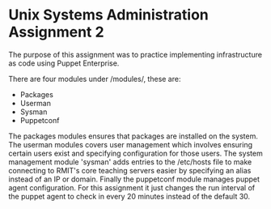 # Unix Systems Administration Assignment 2

The purpose of this assignment was to practice implementing infrastructure as code using Puppet Enterprise.

There are four modules under /modules/, these are:
* Packages
* Userman
* Sysman
* Puppetconf

The packages modules ensures that packages are installed on the system. The userman modules covers user management which involves ensuring certain users exist and specifying configuration for those users. The system management module 'sysman' adds entries to the /etc/hosts file to make connecting to RMIT's core teaching servers easier by specifying an alias instead of an IP or domain. Finally the puppetconf module manages puppet agent configuration. For this assignment it just changes the run interval of the puppet agent to check in every 20 minutes instead of the default 30.

